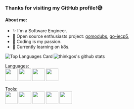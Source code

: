 ### Thanks for visiting my GitHub profile!:sweat_smile:

#### About me:

- :sparkles: I'm a Software Engineer.
- :star2: Open source enthusiasts.project: [gomodubs](https://github.com/thinkgos/gomodbus), [go-iecp5](https://github.com/thinkgos/go-iecp5),
- :yellow_heart: Coding is my passion.
- :dizzy: Currently learning on k8s.

![Top Languages Card](https://github-readme-stats.vercel.app/api/top-langs/?username=thinkgos&hide=html)
![thinkgos's github stats](https://github-readme-stats.vercel.app/api?username=thinkgos&show_icons=true&include_all_commits=true&count_private=true&line_height=40)

Languages:  
<code><img height="40" src="https://raw.githubusercontent.com/thinkgos/thinkgos/master/assets/golang.jpeg"></code>
<code><img height="40" src="https://raw.githubusercontent.com/thinkgos/thinkgos/master/assets/c.jpeg"></code>
<code><img height="40" src="https://raw.githubusercontent.com/thinkgos/thinkgos/master/assets/bash.jpg"></code>
<code><img height="40" src="https://raw.githubusercontent.com/thinkgos/thinkgos/master/assets/rust.png"></code>

Tools:  
<code><img height="40" src="https://raw.githubusercontent.com/thinkgos/thinkgos/master/assets/goland.png"></code>
<code><img height="40" src="https://raw.githubusercontent.com/thinkgos/thinkgos/master/assets/clion.png"></code>
<code><img height="40" src="https://raw.githubusercontent.com/thinkgos/thinkgos/master/assets/visual-studio-code.png"></code>
<code><img height="40" src="https://raw.githubusercontent.com/thinkgos/thinkgos/master/assets/typora.jpg"></code>
<code><img height="40" src="https://raw.githubusercontent.com/thinkgos/thinkgos/master/assets/docker.jpg"></code>